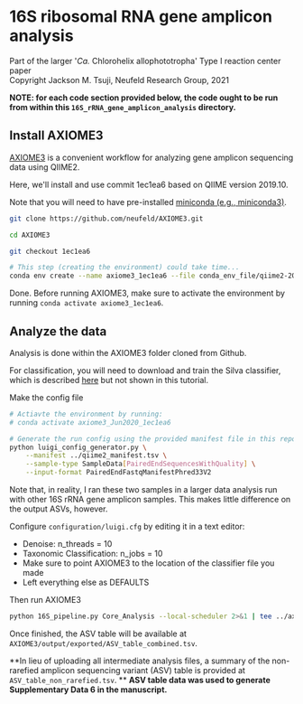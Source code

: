 # 16S ribosomal RNA gene amplicon analysis
Part of the larger '_Ca._ Chlorohelix allophototropha' Type I reaction center paper  
Copyright Jackson M. Tsuji, Neufeld Research Group, 2021

**NOTE: for each code section provided below, the code ought to be run from within this `16S_rRNA_gene_amplicon_analysis` directory.**

## Install AXIOME3
[AXIOME3](https://github.com/neufeld/axiome3) is a convenient workflow for analyzing gene amplicon sequencing data using QIIME2.  

Here, we'll install and use commit 1ec1ea6 based on QIIME version 2019.10.

Note that you will need to have pre-installed [miniconda (e.g., miniconda3)](https://docs.conda.io/en/latest/miniconda.html).

```bash
git clone https://github.com/neufeld/AXIOME3.git

cd AXIOME3

git checkout 1ec1ea6

# This step (creating the environment) could take time...
conda env create --name axiome3_1ec1ea6 --file conda_env_file/qiime2-2019.10_AXIOME3.yml
```

Done. Before running AXIOME3, make sure to activate the environment by running `conda activate axiome3_1ec1ea6`.

## Analyze the data
Analysis is done within the AXIOME3 folder cloned from Github.

For classification, you will need to download and train the Silva classifier, which is described 
[here](https://docs.qiime2.org/2019.10/tutorials/feature-classifier/) but not shown in this tutorial.

Make the config file
```bash
# Actiavte the environment by running:
# conda activate axiome3_Jun2020_1ec1ea6

# Generate the run config using the provided manifest file in this repo
python luigi_config_generator.py \
	--manifest ../qiime2_manifest.tsv \
	--sample-type SampleData[PairedEndSequencesWithQuality] \
	--input-format PairedEndFastqManifestPhred33V2
```
Note that, in reality, I ran these two samples in a larger data analysis run with other 16S rRNA gene amplicon samples. 
This makes little difference on the output ASVs, however.

Configure `configuration/luigi.cfg` by editing it in a text editor:
- Denoise: n_threads = 10
- Taxonomic Classification: n_jobs = 10
- Make sure to point AXIOME3 to the location of the classifier file you made
- Left everything else as DEFAULTS

Then run AXIOME3
```bash
python 16S_pipeline.py Core_Analysis --local-scheduler 2>&1 | tee ../axiome3.log
```
Once finished, the ASV table will be available at `AXIOME3/output/exported/ASV_table_combined.tsv`.


**In lieu of uploading all intermediate analysis files, a summary of the non-rarefied amplicon sequencing variant (ASV) table is provided at `ASV_table_non_rarefied.tsv`. **
**ASV table data was used to generate Supplementary Data 6 in the manuscript.**
